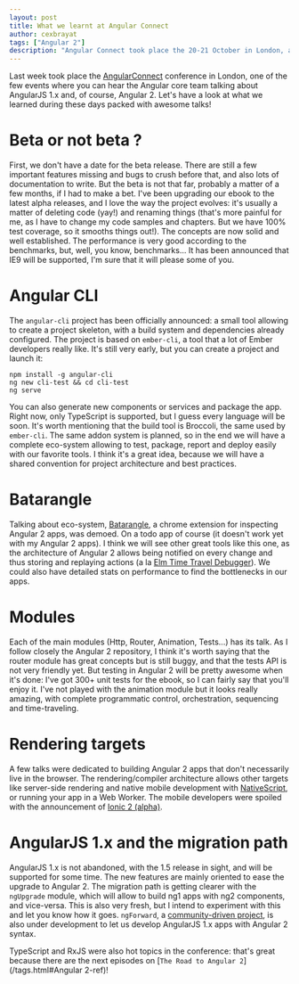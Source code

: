 ```yaml
---
layout: post
title: What we learnt at Angular Connect
author: cexbrayat
tags: ["Angular 2"]
description: "Angular Connect took place the 20-21 October in London, and we learnt a few things on AngularJS 1.x and Angular 2"
---
```


Last week took place the [AngularConnect](http://angularconnect.com/) conference in London,
one of the few events where you can hear the Angular core team talking about AngularJS 1.x and,
of course, Angular 2. Let's have a look at what we learned during these days packed with awesome talks!

# Beta or not beta ?

First, we don't have a date for the beta release.
There are still a few important features missing and bugs to crush before that,
and also lots of documentation to write.
But the beta is not that far, probably a matter of a few months, if I had to make a bet.
I've been upgrading our ebook to the latest alpha releases, and I love the way the project evolves:
it's usually a matter of deleting code (yay!) and renaming things (that's more painful for me, as I have to change my code samples and chapters. But we have 100% test coverage, so it smooths things out!).
The concepts are now solid and well established. The performance is very good according to the benchmarks, but, well, you know, benchmarks...
It has been announced that IE9 will be supported, I'm sure that it will please some of you.

# Angular CLI

The `angular-cli` project has been officially announced: a small tool allowing to create a project skeleton,
with a build system and dependencies already configured. The project is based on `ember-cli`, a tool that a lot of Ember developers really like.
It's still very early, but you can create a project and launch it:

    npm install -g angular-cli
    ng new cli-test && cd cli-test
    ng serve

You can also generate new components or services and package the app.
Right now, only TypeScript is supported, but I guess every language will be soon.
It's worth mentioning that the build tool is Broccoli, the same used by `ember-cli`.
The same addon system is planned, so in the end we will have a complete
eco-system allowing to test, package, report and deploy easily with our favorite tools.
I think it's a great idea, because we will have a shared convention for project architecture and best practices.

# Batarangle

Talking about eco-system, [Batarangle](https://github.com/rangle/batarangle), a chrome extension for inspecting Angular 2 apps, was demoed.
On a todo app of course (it doesn't work yet with my Angular 2 apps).
I think we will see other great tools like this one, as the architecture of Angular 2 allows being notified
on every change and thus storing and replaying actions (a la [Elm Time Travel Debugger](http://debug.elm-lang.org/)).
We could also have detailed stats on performance to find the bottlenecks in our apps.

# Modules

Each of the main modules (Http, Router, Animation, Tests...) has its talk.
As I follow closely the Angular 2 repository, I think it's worth saying that
the router module has great concepts but is still buggy, and that the tests API is not very friendly yet.
But testing in Angular 2 will be pretty awesome when it's done: I've got 300+ unit tests for the ebook,
so I can fairly say that you'll enjoy it.
I've not played with the animation module but it looks really amazing, with complete programmatic control,
orchestration, sequencing and time-traveling.

# Rendering targets

A few talks were dedicated to building Angular 2 apps that don't necessarily live in the browser.
The rendering/compiler architecture allows other targets like server-side
rendering and native mobile development with [NativeScript](https://www.nativescript.org/),
or running your app in a Web Worker.
The mobile developers were spoiled with the announcement of [Ionic 2 (alpha)](http://ionic.io/2).

# AngularJS 1.x and the migration path

AngularJS 1.x is not abandoned, with the 1.5 release in sight, and will be supported for some time.
The new features are mainly oriented to ease the upgrade to Angular 2.
The migration path is getting clearer with the `ngUpgrade` module, which will allow to build ng1 apps with ng2 components,
and vice-versa. This is also very fresh, but I intend to experiment with this and let you know how it goes.
`ngForward`, a [community-driven project](https://github.com/ngUpgraders/ng-forward),
is also under development to let us develop AngularJS 1.x apps with Angular 2 syntax.

TypeScript and RxJS were also hot topics in the conference: that's great because there are the next episodes on [`The Road to Angular 2`](/tags.html#Angular 2-ref)!
